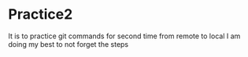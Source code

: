 # Practice2
It is to practice git commands for second time from remote to local 
I am doing my best to not forget the steps 
